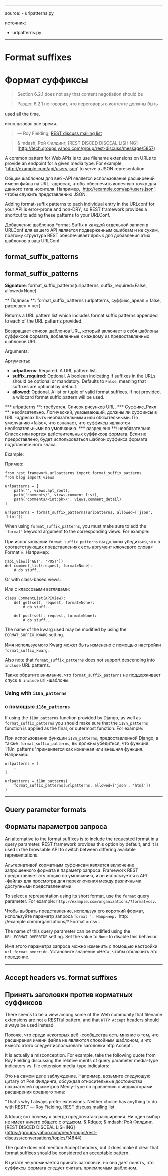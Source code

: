 <!-- TRANSLATED by md-translate -->
---

source:
    - urlpatterns.py

источник:
- urlpatterns.py

---

# Format suffixes

# Формат суффиксы

> Section 6.2.1 does not say that content negotiation should be

> Раздел 6.2.1 не говорит, что переговоры о контенте должны быть

used all the time.

использовал все время.

>
>
> &mdash; Roy Fielding, [REST discuss mailing list](http://tech.groups.yahoo.com/group/rest-discuss/message/5857)

>
>
> & mdash;
Рой Филдинг, [REST DISCED DISCEAL LISHING] (http://tech.groups.yahoo.com/group/rest-discuss/message/5857)

A common pattern for Web APIs is to use filename extensions on URLs to provide an endpoint for a given media type.  For example, 'http://example.com/api/users.json' to serve a JSON representation.

Общим шаблоном для веб -API является использование расширений имени файла на URL -адресах, чтобы обеспечить конечную точку для данного типа носителя.
Например, 'http://example.com/api/users.json', чтобы служить представлению JSON.

Adding format-suffix patterns to each individual entry in the URLconf for your API is error-prone and non-DRY, so REST framework provides a shortcut to adding these patterns to your URLConf.

Добавление шаблонов Format-Suffix к каждой отдельной записи в URLConf для вашего API является подверженным ошибкам и не сухим, поэтому структура REST обеспечивает ярлык для добавления этих шаблонов в ваш URLConf.

## format_suffix_patterns

## format_suffix_patterns

**Signature**: format_suffix_patterns(urlpatterns, suffix_required=False, allowed=None)

** Подпись **: format_suffix_patterns (urlpatterns, суффикс_ареал = false, разрешен = нет)

Returns a URL pattern list which includes format suffix patterns appended to each of the URL patterns provided.

Возвращает список шаблонов URL, который включает в себя шаблоны суффиксов формата, добавленные к каждому из предоставленных шаблонов URL.

Arguments:

Аргументы:

* **urlpatterns**: Required.  A URL pattern list.
* **suffix_required**:  Optional.  A boolean indicating if suffixes in the URLs should be optional or mandatory.  Defaults to `False`, meaning that suffixes are optional by default.
* **allowed**:  Optional.  A list or tuple of valid format suffixes.  If not provided, a wildcard format suffix pattern will be used.

*** urlpatterns **: требуется.
Список рисунков URL.
*** Суффикс_Рикл **: необязательно.
Логический, указывающий, должны ли суффиксы в URL -адресах быть необязательными или обязательными.
По умолчанию «false», что означает, что суффиксы являются необязательными по умолчанию.
*** разрешено **: необязательно.
Список или кортеж действительных суффиксов формата.
Если не предоставлено, будет использоваться шаблон суффикса формата подстановочного знака.

Example:

Пример:

```
from rest_framework.urlpatterns import format_suffix_patterns
from blog import views

urlpatterns = [
    path('', views.apt_root),
    path('comments/', views.comment_list),
    path('comments/<int:pk>/', views.comment_detail)
]

urlpatterns = format_suffix_patterns(urlpatterns, allowed=['json', 'html'])
```

When using `format_suffix_patterns`, you must make sure to add the `'format'` keyword argument to the corresponding views.  For example:

При использовании `format_suffix_patterns` вы должны убедиться, что в соответствующих представлениях есть аргумент ключевого слова« Format ».
Например:

```
@api_view(['GET', 'POST'])
def comment_list(request, format=None):
    # do stuff...
```

Or with class-based views:

Или с классовыми взглядами:

```
class CommentList(APIView):
    def get(self, request, format=None):
        # do stuff...

    def post(self, request, format=None):
        # do stuff...
```

The name of the kwarg used may be modified by using the `FORMAT_SUFFIX_KWARG` setting.

Имя используемого Kwarg может быть изменено с помощью настройки `format_suffix_kwarg`.

Also note that `format_suffix_patterns` does not support descending into `include` URL patterns.

Также обратите внимание, что `format_suffix_patterns` не поддерживает спуск в` include` url -шаблоны.

### Using with `i18n_patterns`

### с помощью `i18n_patterns`

If using the `i18n_patterns` function provided by Django, as well as `format_suffix_patterns` you should make sure that the `i18n_patterns` function is applied as the final, or outermost function. For example:

При использовании функции `i18n_patterns`, предоставленной Django, а также` format_suffix_patterns`, вы должны убедиться, что функция `i18n_patterns 'применяется как конечная или внешняя функция.
Например:

```
urlpatterns = [
    …
]

urlpatterns = i18n_patterns(
    format_suffix_patterns(urlpatterns, allowed=['json', 'html'])
)
```

---

## Query parameter formats

## Форматы параметров запроса

An alternative to the format suffixes is to include the requested format in a query parameter. REST framework provides this option by default, and it is used in the browsable API to switch between differing available representations.

Альтернативой корматным суффиксам является включение запрошенного формата в параметр запроса.
Framework REST предоставляет эту опцию по умолчанию, и он используется в API -файлах для просмотра для переключения между различными доступными представлениями.

To select a representation using its short format, use the `format` query parameter. For example: `http://example.com/organizations/?format=csv`.

Чтобы выбрать представление, используя его короткий формат, используйте параметр запроса `format '.
Например: `http: //example.com/organizations/? Format = csv`.

The name of this query parameter can be modified using the `URL_FORMAT_OVERRIDE` setting. Set the value to `None` to disable this behavior.

Имя этого параметра запроса можно изменить с помощью настройки `url_format_override`.
Установите значение «Нет», чтобы отключить это поведение.

---

## Accept headers vs. format suffixes

## Принять заголовки против корматных суффиксов

There seems to be a view among some of the Web community that filename extensions are not a RESTful pattern, and that `HTTP Accept` headers should always be used instead.

Похоже, что среди некоторых веб -сообщества есть мнение о том, что расширения имени файла не являются спокойным шаблоном, и что вместо этого следует использовать заголовки http Accept`.

It is actually a misconception.  For example, take the following quote from Roy Fielding discussing the relative merits of query parameter media-type indicators vs. file extension media-type indicators:

Это на самом деле заблуждение.
Например, возьмите следующую цитату от Роя Филдинга, обсуждая относительные достоинства показателей параметров Mediy-Type по сравнению с индикаторами расширения среднего типа:

&ldquo;That's why I always prefer extensions.  Neither choice has anything to do with REST.&rdquo; &mdash; Roy Fielding, [REST discuss mailing list](https://groups.yahoo.com/neo/groups/rest-discuss/conversations/topics/14844)

& ldquo; вот почему я всегда предпочитаю расширения.
Ни один выбор не имеет ничего общего с отдыхом. & Rdquo;
& mdash;
Рой Филдинг, [REST DISCED DISCEAL LISHING] (https://groups.yahoo.com/neo/groups/rest-discuss/conversations/topics/14844)

The quote does not mention Accept headers, but it does make it clear that format suffixes should be considered an acceptable pattern.

В цитате не упоминается принять заголовки, но она дает понять, что суффиксы формата следует считать приемлемым шаблоном.